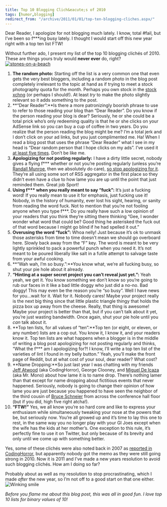 ```yaml
---
title: Top 10 Blogging Clich&eacute;s of 2010
tags: [humor,blogging]
redirect_from: "/archive/2011/01/01/top-ten-blogging-cliches.aspx/"
---
```


Dear Reader, I apologize for not blogging much lately. I know, total
\#fail, but I’ve been so f\*\*\*ing busy lately. I thought I would start
off this new year right with a top ten list FTW!

Without further ado, I present my list of the top 10 blogging clichés of
2010. These are things yours truly would **never ever** do,
right?[![stones-on-a-beach](https://haacked.com/assets/images/haacked_com/WindowsLiveWriter/MyTop10BloggingClichesof2009_123D2/stones-on-a-beach_3.jpg "stones-on-a-beach")](http://www.sxc.hu/photo/1245904 "Shore and rocks near Front Street in Lahaina by Beneeb on sxc.hu")

1.  **The random photo:** Starting off the list is a very common one
    that even gets the very best bloggers, including a random photo in
    the blog post completely irrelevant to the topic at hand as if
    trying to meet a stock photography quota for the month. Perhaps you
    own stock in the [stock xchng](http://sxc.hu/ "Stock Exchange") (or
    perhaps I should!). At least *try* to make the photo slightly
    relevant so it adds something to the post.
2.  **“Dear Reader”:**Is there a more patronizingly boorish phrase to
    use to refer to those reading your blog than “Dear Reader”. Do you
    know if the person reading your blog is dear? Seriously, he or she
    could be a total prick who’s only redeeming quality is that he or
    she clicks on your AdSense link so you can buy a cup of coffee in
    two years. Do you realize that the person reading the blog might be
    me? I’m a total jerk and I don’t click on your ad links, but you
    just complimented me. Ha! When I read a blog post that uses the
    phrase “Dear Reader” what I see in my head is “Dear random person
    that I hope clicks on my ads”. I’ve used it [at least five
    times](https://haacked.com/search.aspx?q=Dear%20Reader "Dear Reader").
    Don’t be like me.
3.  **Apologizing for not posting regularly:** I have a dirty little
    secret, nobody gives a flying f\*\*\* whether or not you’re posting
    regularly (unless you’re [Randall
    Munroe](http://xkcd.com/ "XKCD.com"), then we absolutely do care),
    [so stop apologizing for
    it](http://melly.me/stop-apologizing-for-not-blogging "Stop Apologizing for not blogging").
    They’re all using some sort of RSS aggregator in the first place so
    they didn’t even have a clue to how lame you are up until the point
    that just reminded them. Great job Sport!
4.  **Using f\*\*\* when you really meant to say “fuck”:** It’s just a
    fucking word! If you really mean to use it for emphasis, just
    fucking use it! Nobody, in the history of humanity, ever lost his
    sight, hearing, or sanity from reading the word fuck. Not to mention
    that you’re not fooling anyone when you type f\*\*\*. Do you really
    have such a low opinion of your readers that you think they’re
    sitting there thinking “Gee, I wonder wonder what word that could
    be? Good thing he asterisked the fuck out of that word because I
    might go blind if he had spelled it out.”
5.  **Overusing the word “fuck”:** Whoa nelly! Just because it’s ok to
    unmask those asterisks from time to time doesn’t mean we should go
    overboard here. Slowly back away from the “F” key. The word is meant
    to be very lightly sprinkled to pack a powerful punch when you need
    it. It’s not meant to be poured liberally like salt in a futile
    attempt to salvage taste from your awful cooking.
6.  **“Wah wah, I’m so busy.”:**You know what, we’re all fucking busy,
    so shut your pie hole about it already.
7.  **“Hinting at a super secret project you can’t reveal just yet.”:**
    Yeah yeah, we get it. You know something we don’t know so you’re
    going to rub our faces in it like a bad little doggy who just did a
    no-no. Bad doggy! This may even be the reason you’re “so busy”. Well
    I have news for you…wait for it. Wait for it. Nobody cares! Maybe
    your project really is the next big thing since that little plastic
    triangle thingy that holds the pizza box up away from the cheese.
    Really, that thing is awesome! Maybe your project is better than
    that, but if you can’t talk about it yet, you’re just wasting
    bandwidth. Once again, shut your pie hole until you *can* talk about
    it.
8.  **Top ten lists, for all values of “ten”:**Top ten (or eight, or
    eleven, or any number) lists are a cop out. You know it, I know it,
    and your readers know it. Top ten lists are what happens when a
    blogger is in the middle of writing a blog post apologizing for not
    posting regularly and thinks, “What the f\*\*\* am I apologizing
    for?! I know, I’ll write a top ten list of the varieties of lint I
    found in my belly button.” Yeah, you’ll make the front page of
    Reddit, but at what cost of your soul, dear reader? What cost?
9.  **Name Dropping:**So just last year I was chatting with my friends
    [Jeff Atwood](http://codinghorror.com/ "CodingHorror") (aka
    CodingHorror), George Clooney, and [Miguel De
    Icaza](http://tirania.org/blog/ "Miguel's Blog") (aka Mr. Mono)
    about how lame it is to name drop. There’s nothing lamer than that
    except for name dropping about fictitious events that never
    happened. Seriously, nobody is going to change their opinion of how
    lame you are just because you happened to have seen the neighbor of
    the third cousin of [Bruce
    Schneier](http://www.schneier.com/ "Bruce Schneier's Blog") from
    across the conference hall floor (but if you did, high five right
    atcha!).
10. **“FTW!”** Yes, we all know you’re so hard core and like to express
    your enthusiasm while simultaneously tweaking your nose at the
    powers that be, but seriously now. You’re all growed up and it’s
    time to lay this one to rest, in the same way you no longer play
    with your GI Joes except when the wife has the kids at her mother’s.
    One exception to this rule, it’s perfectly fine to use it on
    Twitter, but only because of its brevity and only until we come up
    with something better.

Yes, some of these clichés were also noted back in 2007 as [reported in
CodingHorror](http://www.codinghorror.com/blog/archives/000834.html "Blogging Cliches"),
but apparently nobody got the memo as they were still going strong in
2010. Now it is 2011 and I’ve made a new years resolution to avoid such
blogging clichés. How am I doing so far?

Probably about as well as my resolution to stop procrastinating, which I
made *after* the new year, so I’m not off to a good start on that one
either. ![Winking
smile](https://haacked.com/assets/images/haacked_com/WindowsLiveWriter/MyTop10BloggingClichesof2009_123D2/wlEmoticon-winkingsmile_2.png)

*Before you flame me about this blog post, this was all in good fun. I
love top 10 lists for binary values of 10!*

